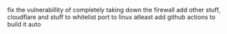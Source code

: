 
fix the vulnerabillity of completely taking down the firewall
add other stuff, cloudflare and stuff to whitelist
port to linux atleast
add github actions to build it auto